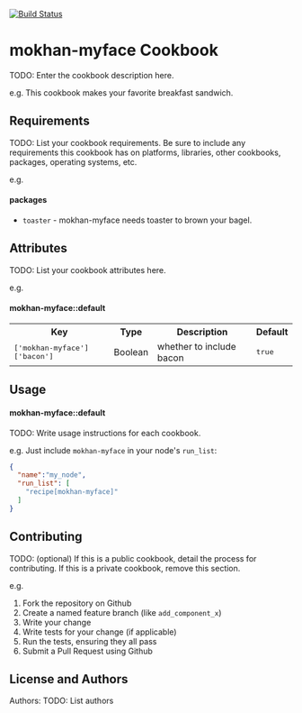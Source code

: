 [![Build Status](https://travis-ci.org/mokhan/myface.svg?branch=master)](https://travis-ci.org/mokhan/myface)

mokhan-myface Cookbook
======================
TODO: Enter the cookbook description here.

e.g.
This cookbook makes your favorite breakfast sandwich.

Requirements
------------
TODO: List your cookbook requirements. Be sure to include any requirements this cookbook has on platforms, libraries, other cookbooks, packages, operating systems, etc.

e.g.
#### packages
- `toaster` - mokhan-myface needs toaster to brown your bagel.

Attributes
----------
TODO: List your cookbook attributes here.

e.g.
#### mokhan-myface::default
<table>
  <tr>
    <th>Key</th>
    <th>Type</th>
    <th>Description</th>
    <th>Default</th>
  </tr>
  <tr>
    <td><tt>['mokhan-myface']['bacon']</tt></td>
    <td>Boolean</td>
    <td>whether to include bacon</td>
    <td><tt>true</tt></td>
  </tr>
</table>

Usage
-----
#### mokhan-myface::default
TODO: Write usage instructions for each cookbook.

e.g.
Just include `mokhan-myface` in your node's `run_list`:

```json
{
  "name":"my_node",
  "run_list": [
    "recipe[mokhan-myface]"
  ]
}
```

Contributing
------------
TODO: (optional) If this is a public cookbook, detail the process for contributing. If this is a private cookbook, remove this section.

e.g.
1. Fork the repository on Github
2. Create a named feature branch (like `add_component_x`)
3. Write your change
4. Write tests for your change (if applicable)
5. Run the tests, ensuring they all pass
6. Submit a Pull Request using Github

License and Authors
-------------------
Authors: TODO: List authors
